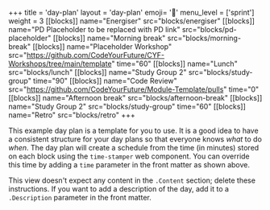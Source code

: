 +++
title = 'day-plan'
layout = 'day-plan'
emoji= '📅'
menu_level = ['sprint']
weight = 3
[[blocks]]
name="Energiser"
src="blocks/energiser"
[[blocks]]
name="PD Placeholder to be replaced with PD link"
src="blocks/pd-placeholder"
[[blocks]]
name="Morning break"
src="blocks/morning-break"
[[blocks]]
name="Placeholder Workshop"
src="https://github.com/CodeYourFuture/CYF-Workshops/tree/main/template"
time="60"
[[blocks]]
name="Lunch"
src="blocks/lunch"
[[blocks]]
name="Study Group 2"
src="blocks/study-group"
time="90"
[[blocks]]
name="Code Review"
src="https://github.com/CodeYourFuture/Module-Template/pulls"
time="0"
[[blocks]]
name="Afternoon break"
src="blocks/afternoon-break"
[[blocks]]
name="Study Group 2"
src="blocks/study-group"
time="60"
[[blocks]]
name="Retro"
src="blocks/retro"
+++

This example day plan is a template for you to use. It is a good idea to have a consistent structure for your day plans so that everyone knows _what_ to do _when_. The day plan will create a schedule from the time (in minutes) stored on each block using the `time-stamper` web component. You can override this time by adding a `time` parameter in the front matter as shown above.

This view doesn't expect any content in the `.Content` section; delete these instructions. If you want to add a description of the day, add it to a `.Description` parameter in the front matter.